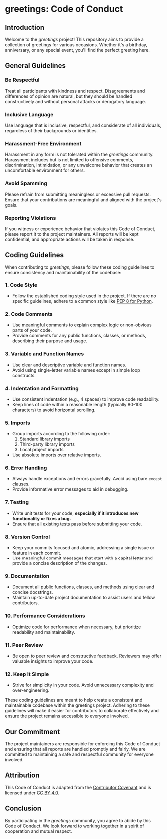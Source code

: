 # **greetings:** Code of Conduct

## Introduction

Welcome to the _greetings_ project! This repository aims to provide a collection of greetings for various occasions. Whether it's a birthday, anniversary, or any special event, you'll find the perfect greeting here.

## General Guidelines

### Be Respectful
Treat all participants with kindness and respect. Disagreements and differences of opinion are natural, but they should be handled constructively and without personal attacks or derogatory language.

### Inclusive Language
Use language that is inclusive, respectful, and considerate of all individuals, regardless of their backgrounds or identities.

### Harassment-Free Environment
Harassment in any form is not tolerated within the _greetings_ community. Harassment includes but is not limited to offensive comments, discrimination, intimidation, or any unwelcome behavior that creates an uncomfortable environment for others.

### Avoid Spamming
Please refrain from submitting meaningless or excessive pull requests. Ensure that your contributions are meaningful and aligned with the project's goals.

### Reporting Violations
If you witness or experience behavior that violates this Code of Conduct, please report it to the project maintainers. All reports will be kept confidential, and appropriate actions will be taken in response.

## Coding Guidelines
When contributing to _greetings,_ please follow these coding guidelines to ensure consistency and maintainability of the codebase:

### 1. Code Style
- Follow the established coding style used in the project. If there are no specific guidelines, adhere to a common style like [PEP 8 for Python](https://peps.python.org/pep-0008/).

### 2. Code Comments
- Use meaningful comments to explain complex logic or non-obvious parts of your code.
- Provide comments for any public functions, classes, or methods, describing their purpose and usage.

### 3. Variable and Function Names
- Use clear and descriptive variable and function names.
- Avoid using single-letter variable names except in simple loop constructs.

### 4. Indentation and Formatting
- Use consistent indentation (e.g., 4 spaces) to improve code readability.
- Keep lines of code within a reasonable length (typically 80-100 characters) to avoid horizontal scrolling.

### 5. Imports
- Group imports according to the following order:
  1. Standard library imports
  2. Third-party library imports
  3. Local project imports
- Use absolute imports over relative imports.

### 6. Error Handling
- Always handle exceptions and errors gracefully. Avoid using bare `except` clauses.
- Provide informative error messages to aid in debugging.

### 7. Testing
- Write unit tests for your code, **especially if it introduces new functionality or fixes a bug.**
- Ensure that all existing tests pass before submitting your code.

### 8. Version Control
- Keep your commits focused and atomic, addressing a single issue or feature in each commit.
- Use meaningful commit messages that start with a capital letter and provide a concise description of the changes.

### 9. Documentation
- Document all public functions, classes, and methods using clear and concise docstrings.
- Maintain up-to-date project documentation to assist users and fellow contributors.

### 10. Performance Considerations
- Optimize code for performance when necessary, but prioritize readability and maintainability.

### 11. Peer Review
- Be open to peer review and constructive feedback. Reviewers may offer valuable insights to improve your code.

### 12. Keep It Simple
- Strive for simplicity in your code. Avoid unnecessary complexity and over-engineering.

These coding guidelines are meant to help create a consistent and maintainable codebase within the greetings project. Adhering to these guidelines will make it easier for contributors to collaborate effectively and ensure the project remains accessible to everyone involved.

## Our Commitment
The project maintainers are responsible for enforcing this Code of Conduct and ensuring that all reports are handled promptly and fairly. We are committed to maintaining a safe and respectful community for everyone involved.

## Attribution
This Code of Conduct is adapted from the [Contributor Covenant](https://www.contributor-covenant.org/version/2/0/code_of_conduct.html) and is licensed under [CC BY 4.0](https://creativecommons.org/licenses/by/4.0/).

## Conclusion
By participating in the _greetings_ community, you agree to abide by this Code of Conduct. We look forward to working together in a spirit of cooperation and mutual respect.

